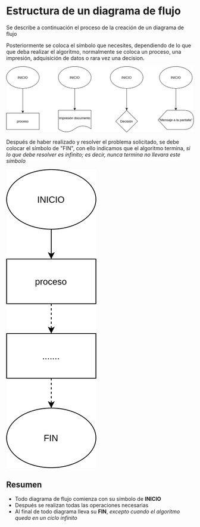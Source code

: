 # Estructura de un diagrama de flujo

Se describe a continuación el proceso de la creación de un diagrama de flujo

Posteriormente se coloca el símbolo que necesites, dependiendo de lo que que deba realizar el algoritmo, normalmente se coloca un proceso, una impresión, adquisición de datos o rara vez una decision.

![continua](./img/continuacion.png)

Después de haber realizado y resolver el problema solicitado, se debe colocar el símbolo de "FIN", con ello indicamos que el algoritmo termina, *si lo que debe resolver es infinito; es decir, nunca termina no llevara este símbolo*

![fin](./img/fin.png)

## Resumen

- Todo diagrama de flujo comienza con su símbolo de **INICIO**
- Después se realizan todas las operaciones necesarias
- Al final de todo diagrama lleva su **FIN**, *excepto cuando el algoritmo queda en un ciclo infinito*


